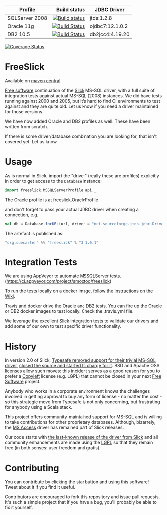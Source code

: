 |Profile|Build status|JDBC Driver|
|-------|-----------:|-----------|
|SQLServer 2008|[![Build status](https://ci.appveyor.com/api/projects/status/mdrfd7o7067c5vcm?svg=true&branch=master)](https://ci.appveyor.com/project/smootoo/freeslick)|jtds:1.2.8| 
|Oracle 11g|[![Build Status](https://travis-ci.org/smootoo/freeslick.svg?branch=master)](https://travis-ci.org/smootoo/freeslick)|ojdbc7:12.1.0.2|
|DB2 10.5|[![Build Status](https://travis-ci.org/smootoo/freeslick.svg?branch=master)](https://travis-ci.org/smootoo/freeslick)|db2jcc4:4.19.20|

[![Coverage Status](https://coveralls.io/repos/smootoo/freeslick/badge.svg?branch=master)](https://coveralls.io/r/smootoo/freeslick?branch=master)

# FreeSlick

Available on [maven central](http://search.maven.org/#artifactdetails|org.suecarter|freeslick_2.11|3.1.0.1|jar)

[Free software](https://www.gnu.org/philosophy/free-sw.html)
continuation of the [Slick](http://slick.typesafe.com/) MS-SQL driver,
with a full suite of integration tests against actual MS-SQL (2008) instances.
We did have tests running against 2000 and 2005, but it's hard to find CI
environments to test against and they are quite old. Let us know if you
need a driver maintained for those versions.

We have now added Oracle and DB2 profiles as well. These have been written from scratch.

If there is some driver/database combination you are looking for, that isn't covered yet. Let us know.

# Usage

As is normal in Slick, import the "driver" (really these are profiles)
explicitly in order to get access to the `Database` instance:

```scala
import freeslick.MSSQLServerProfile.api._
```

The Oracle profile is at freeslick.OracleProfile

and don't forget to pass your actual JDBC driver when creating a connection, e.g.

```scala
val db = Database.forURL(url, driver = "net.sourceforge.jtds.jdbc.Driver")
```


The artefact is published as:

```scala
"org.suecarter" %% "freeslick" % "3.1.0.1"
```

# Integration Tests

We are using AppVeyor to automate MSSQLServer tests. (https://ci.appveyor.com/project/smootoo/freeslick)

To run the tests locally on a docker image, [follow the instructions on the Wiki](https://github.com/smootoo/freeslick/wiki/Locally-running-the-Integration-Tests).

Travis and docker drive the Oracle and DB2 tests. You can fire up the Oracle or DB2 docker images to test locally. 
Check the .travis.yml file. 

We leverage the excellent Slick integration tests to validate our drivers and add some of our own
to test specific driver functionality.

# History

In version 2.0 of Slick,
[Typesafe removed support for their trivial MS-SQL driver](https://github.com/slick/slick/commit/e1f38fdcaa0e1105f9980c81a945e2ea27f4eb56#diff-50d3fdf1ae11ed9fd46016fbb8271858), [closed the source and started to charge for it](http://slick.typesafe.com/doc/2.0.0/extensions.html). BSD and Apache OSS licenses allow such moves: this incident serves as a good reason for you to prefer a [Copyleft](https://en.wikipedia.org/wiki/Copyleft) license (e.g. LGPL) that cannot be closed in your next [Free Software](http://www.gnu.org/philosophy/free-sw.en.html) project.

Anybody who works in a corporate environment knows the challenges involved in getting approval to buy any form of license - no matter the cost - so this strategic move from Typesafe is not only concerning, but frustrating for anybody using a Scala stack.

This project offers community-maintained support for MS-SQL and is willing to take contributions for other proprietary databases. Although, bizarrely, the [MS Access](https://github.com/slick/slick/blob/2.0.3/src/main/scala/scala/slick/driver/AccessDriver.scala) driver has remained part of Slick releases.

Our code starts with [the last-known release of the driver from Slick](https://github.com/slick/slick/blob/b70a2c7289e9aa4f6e12cf7426c5a91d47e1b4bf/src/main/scala/scala/slick/driver/SQLServerDriver.scala) and all community enhancements are made using the [LGPL](http://opensource.org/licenses/lgpl-3.0.html) so that they remain free (in both senses: user freedom and gratis).

# Contributing

You can contribute by clicking the star button and using this software! Tweet about it if you find it useful.

Contributors are encouraged to fork this repository and issue pull requests. It's such a simple project that if you have a bug, you'll probably be able to fix it yourself.
